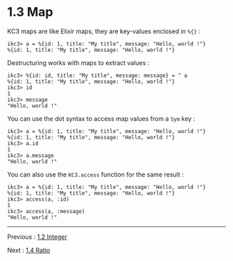 # 1.3 Map

KC3 maps are like Elixir maps, they are key-values enclosed in `%{}` :

```
ikc3> a = %{id: 1, title: "My title", message: "Hello, world !"}
%{id: 1, title: "My title", message: "Hello, world !"}
```

Destructuring works with maps to extract values :

```
ikc3> %{id: id, title: "My title", message: message} = ^ a
%{id: 1, title: "My title", message: "Hello, world !"}
ikc3> id
1
ikc3> message
"Hello, world !"
```


You can use the dot syntax to access map values from a `Sym` key :

```
ikc3> a = %{id: 1, title: "My title", message: "Hello, world !"}
%{id: 1, title: "My title", message: "Hello, world !"}
ikc3> a.id
1
ikc3> a.message
"Hello, world !"
```

You can also use the `KC3.access` function for the same result :

```
ikc3> a = %{id: 1, title: "My title", message: "Hello, world !"}
%{id: 1, title: "My title", message: "Hello, world !"}
ikc3> access(a, :id)
1
ikc3> access(a, :message)
"Hello, world !"
```

---

Previous : [1.2 Integer](1.2_Integer)

Next : [1.4 Ratio](1.4_Ratio)

